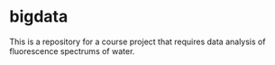 # bigdata
This is a repository for a course project that requires data analysis of fluorescence spectrums of water. 
